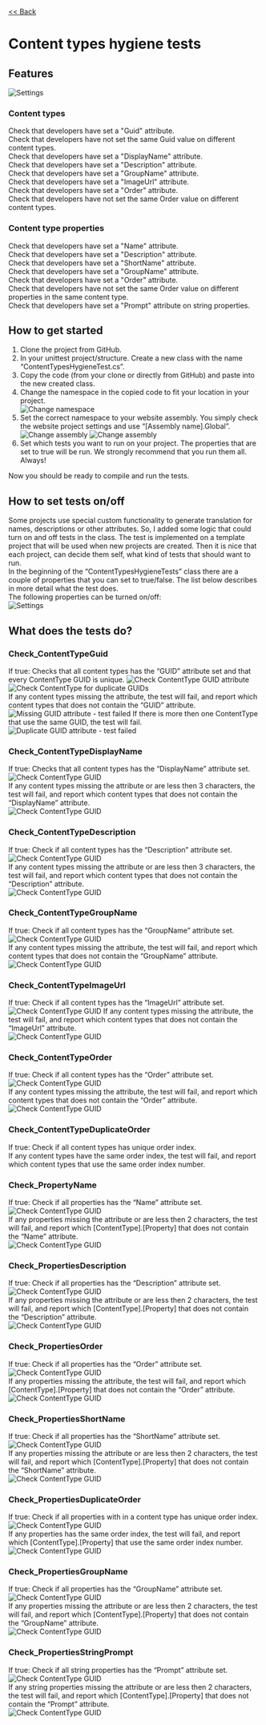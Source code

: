 [<< Back](README.md)

# Content types hygiene tests

## Features
![Settings](/Documentation/images/UnittestSettings.PNG)
### Content types  
Check that developers have set a "Guid" attribute.  
Check that developers have not set the same Guid value on different content types.  
Check that developers have set a "DisplayName" attribute.  
Check that developers have set a "Description" attribute.  
Check that developers have set a "GroupName" attribute.  
Check that developers have set a "ImageUrl" attribute.  
Check that developers have set a "Order" attribute.  
Check that developers have not set the same Order value on different content types.  
  
### Content type properties
Check that developers have set a "Name" attribute.  
Check that developers have set a "Description" attribute.  
Check that developers have set a "ShortName" attribute.  
Check that developers have set a "GroupName" attribute.  
Check that developers have set a "Order" attribute.  
Check that developers have not set the same Order value on different properties in the same content type.  
Check that developers have set a "Prompt" attribute on string properties.  

## How to get started
1. Clone the project from GitHub.  
2. In your unittest project/structure. Create a new class with the name “ContentTypesHygieneTest.cs”.  
3. Copy the code (from your clone or directly from GitHub) and paste into the new created class.  
4. Change the namespace in the copied code to fit your location in your project.  
![Change namespace](/Documentation/images/UnittestNamespace.PNG)
5. Set the correct namespace to your website assembly. You simply check the website project settings and use “[Assembly name].Global”.  
![Change assembly](/Documentation/images/ConstructorAssemblySpecification.PNG)
![Change assembly](/Documentation/images/ConstructorAssemblyProjectAssemblyName.PNG)
6. Set which tests you want to run on your project. The properties that are set to true will be run. We strongly recommend that you run them all. Always!  
  
Now you should be ready to compile and run the tests.  

## How to set tests on/off  
Some projects use special custom functionality to generate translation for names, descriptions or other attributes. So, I added some logic that could turn on and off tests in the class. The test is implemented on a template project that will be used when new projects are created. Then it is nice that each project, can decide them self, what kind of tests that should want to run.  
In the beginning of the “ContentTypesHygieneTests” class there are a couple of properties that you can set to true/false. The list below describes in more detail what the test does.  
The following properties can be turned on/off:  
![Settings](/Documentation/images/UnittestSettings.PNG)

## What does the tests do?
### Check_ContentTypeGuid
If true: Checks that all content types has the “GUID” attribute set and that every ContentType GUID is unique.
![Check ContentType GUID attribute](/Documentation/images/ContentTypeGuidAttribute.PNG)  
![Check ContentType for duplicate GUIDs](/Documentation/images/ContentTypeDuplicateGuidAttribute.PNG)  
If any content types missing the attribute, the test will fail, and report which content types that does not contain the “GUID” attribute.  
![Missing GUID attribute - test failed](/Documentation/images/CheckContentTypesGuidTestFailed.PNG)
If there is more then one ContentType that use the same GUID, the test will fail.  
![Duplicate GUID attribute - test failed](/Documentation/images/CheckContentTypesDuplicateGuidTestFailed.PNG)
  
### Check_ContentTypeDisplayName
If true: Checks that all content types has the “DisplayName” attribute set.  
![Check ContentType GUID](/Documentation/images/ContentTypeDisplayNameAttribute.PNG)  
If any content types missing the attribute or are less then 3 characters, the test will fail, and report which content types that does not contain the “DisplayName” attribute.  
![Check ContentType GUID](/Documentation/images/CheckContentTypesDisplayNameTestFailed.PNG)
  
### Check_ContentTypeDescription
If true: Check if all content types has the “Description” attribute set.  
![Check ContentType GUID](/Documentation/images/ContentTypeDescriptionAttribute.PNG)  
If any content types missing the attribute or are less then 3 characters, the test will fail, and report which content types that does not contain the “Description” attribute.  
![Check ContentType GUID](/Documentation/images/CheckContentTypesDisplayNameTestFailed.PNG)
 
### Check_ContentTypeGroupName
If true: Check if all content types has the “GroupName” attribute set.  
 ![Check ContentType GUID](/Documentation/images/ContentTypeGroupNameAttribute.PNG)  
If any content types missing the attribute, the test will fail, and report which content types that does not contain the “GroupName” attribute.  
![Check ContentType GUID](/Documentation/images/CheckContentTypesGroupNameTestFailed.PNG)  
 
### Check_ContentTypeImageUrl
If true: Check if all content types has the “ImageUrl” attribute set.  
![Check ContentType GUID](/Documentation/images/ContentTypeImageUrlAttribute.PNG)
If any content types missing the attribute, the test will fail, and report which content types that does not contain the “ImageUrl” attribute.  
![Check ContentType GUID](/Documentation/images/CheckContentTypesImageUrlTestFailed.PNG)  
   
### Check_ContentTypeOrder
If true: Check if all content types has the “Order” attribute set.  
![Check ContentType GUID](/Documentation/images/ContentTypeOrderAttribute.PNG)  
If any content types missing the attribute, the test will fail, and report which content types that does not contain the “Order” attribute.  
![Check ContentType GUID](/Documentation/images/CheckContentTypesOrderTestFailed.PNG)  
   
### Check_ContentTypeDuplicateOrder
If true: Check if all content types has unique order index.    
If any content types have the same order index, the test will fail, and report which content types that use the same order index number.  
 
### Check_PropertyName
If true: Check if all properties has the “Name” attribute set.  
![Check ContentType GUID](/Documentation/images/PropertyNameAttribute.PNG)  
If any properties missing the attribute or are less then 2 characters, the test will fail, and report which [ContentType].[Property] that does not contain the “Name” attribute.  
![Check ContentType GUID](/Documentation/images/CheckPropertyNameTestFailed.PNG)  
 
### Check_PropertiesDescription
If true: Check if all properties has the “Description” attribute set.  
![Check ContentType GUID](/Documentation/images/PropertyDescriptionAttribute.PNG)  
If any properties missing the attribute or are less then 2 characters, the test will fail, and report which [ContentType].[Property] that does not contain the “Description” attribute.  
![Check ContentType GUID](/Documentation/images/CheckPropertyDescriptionTestFailed.PNG)  
   
### Check_PropertiesOrder
If true: Check if all properties has the “Order” attribute set.  
![Check ContentType GUID](/Documentation/images/PropertyOrderAttribute.PNG)  
If any properties missing the attribute, the test will fail, and report which [ContentType].[Property] that does not contain the “Order” attribute.  
![Check ContentType GUID](/Documentation/images/CheckPropertyOrderTestFailed.PNG)  
 
### Check_PropertiesShortName
If true: Check if all properties has the “ShortName” attribute set.  
![Check ContentType GUID](/Documentation/images/PropertyShortNameAttribute.PNG)  
If any properties missing the attribute or are less then 2 characters, the test will fail, and report which [ContentType].[Property] that does not contain the “ShortName” attribute.  
![Check ContentType GUID](/Documentation/images/CheckPropertyShortNameTestFailed.PNG)  
   
### Check_PropertiesDuplicateOrder
If true: Check if all properties with in a content type has unique order index.  
![Check ContentType GUID](/Documentation/images/PropertyDuplicateOrderAttribute.PNG)  
If any properties has the same order index, the test will fail, and report which [ContentType].[Property] that use the same order index number.  
![Check ContentType GUID](/Documentation/images/CheckPropertyDuplicateOrderTestFailed.PNG)  
   
### Check_PropertiesGroupName
If true: Check if all properties has the “GroupName” attribute set.  
![Check ContentType GUID](/Documentation/images/PropertyGroupNameAttribute.PNG)   
If any properties missing the attribute or are less then 2 characters, the test will fail, and report which [ContentType].[Property] that does not contain the “GroupName” attribute.  
![Check ContentType GUID](/Documentation/images/CheckPropertyGroupNameTestFailed.PNG)  
  
### Check_PropertiesStringPrompt
If true: Check if all string properties has the “Prompt” attribute set.  
![Check ContentType GUID](/Documentation/images/PropertyPromptAttribute.PNG)   
If any string properties missing the attribute or are less then 2 characters, the test will fail, and report which [ContentType].[Property] that does not contain the “Prompt” attribute.  
![Check ContentType GUID](/Documentation/images/CheckPropertyStringPromptTestFailed.PNG)
 
